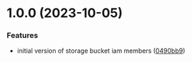 # 1.0.0 (2023-10-05)


### Features

* initial version of storage bucket iam members ([0490bb9](https://github.com/data-platform-hq/terraform-google-cloud-storage-iam/commit/0490bb9b641290761ab13581fd1b8dfb97efc7d4))
